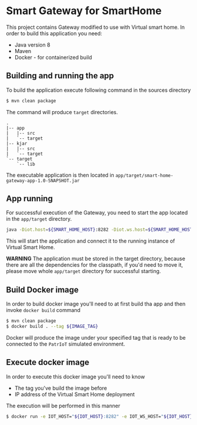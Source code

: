 Smart Gateway for SmartHome
=====

This project contains Gateway modified to use with 
Virtual smart home. In order to build this application
you need:

* Java version 8
* Maven
* Docker - for containerized build

## Building and running the app

To build the application execute following command in
the sources directory
```bash
$ mvn clean package
```

The command will produce `target` directories.
```
.
|-- app
|   |-- src
|   `-- target
|-- kjar
|   |-- src
|   `-- target
`-- target
    `-- lib
```

The executable application is then located in 
`app/target/smart-home-gateway-app-1.0-SNAPSHOT.jar`

## App running

For successful execution of the Gateway, you need to 
start the app located in the `app/target` directory.

```bash
java -Diot.host=${SMART_HOME_HOST}:8282 -Diot.ws.host=${SMART_HOME_HOST}:9292 -jar app/target/smart-home-gateway-app-1.0-SNAPSHOT.jar
```

This will start the application and connect it to the running
instance of Virtual Smart Home.

__WARNING__ The application must be stored in the target
directory, because there are all the dependencies for the
classpath, if you'd need to move it, please move whole
`app/target` directory for successful starting.

 ## Build Docker image
 
 In order to build docker image you'll need to at first
 build tha app and then invoke `docker build` command
 
 ```bash
$ mvn clean package
$ docker build . --tag ${IMAGE_TAG} 
```

Docker will produce the image under your specified tag
that is ready to be connected to the `PatrIoT` simulated
environment.

## Execute docker image

In order to execute this docker image you'll need to know

* The tag you've build the image before
* IP address of the Virtual Smart Home deployment

The execution will be performed in this manner

```bash
$ docker run -e IOT_HOST="${IOT_HOST}:8282" -e IOT_WS_HOST="${IOT_HOST}:9292" ${IMAGE_TAG}
```
